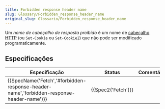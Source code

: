 ```yaml
---
title: Forbidden response header name
slug: Glossary/Forbidden_response_header_name
original_slug: Glossario/Forbidden_response_header_name
---
```


Um _nome de cabeçalho de resposta proibido_ é um nome de [cabeçalho HTTP](/pt-BR/docs/Web/HTTP/Headers) (ou `Set-Cookie` ou `Set-Cookie2`) que não pode ser modificado programaticamente.

## Especificações

| Especificação                                                                                                        | Status                   | Comentário |
| -------------------------------------------------------------------------------------------------------------------- | ------------------------ | ---------- |
| {{SpecName('Fetch','#forbidden-response-header-name','forbidden-response-header-name')}} | {{Spec2('Fetch')}} |            |
